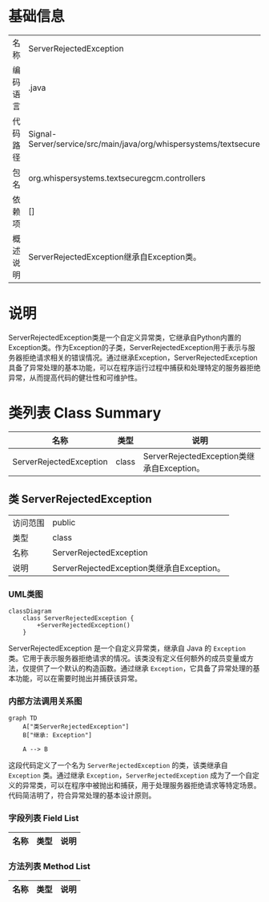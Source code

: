 # 基础信息

|      |      |
|------|------|
| 名称 | ServerRejectedException |
| 编码语言 | .java |
| 代码路径 | Signal-Server/service/src/main/java/org/whispersystems/textsecuregcm/controllers/ServerRejectedException.java |
| 包名 | org.whispersystems.textsecuregcm.controllers |
| 依赖项 | [] |
| 概述说明 | ServerRejectedException继承自Exception类。 |

# 说明

ServerRejectedException类是一个自定义异常类，它继承自Python内置的Exception类。作为Exception的子类，ServerRejectedException用于表示与服务器拒绝请求相关的错误情况。通过继承Exception，ServerRejectedException具备了异常处理的基本功能，可以在程序运行过程中捕获和处理特定的服务器拒绝异常，从而提高代码的健壮性和可维护性。

# 类列表 Class Summary

| 名称   | 类型  | 说明 |
|-------|------|-------------|
| ServerRejectedException | class | ServerRejectedException类继承自Exception。 |



## 类 ServerRejectedException

|      |      |
|------|------|
| 访问范围 | public |
| 类型 | class |
| 名称 | ServerRejectedException |
| 说明 | ServerRejectedException类继承自Exception。 |


### UML类图

```mermaid
classDiagram
    class ServerRejectedException {
        +ServerRejectedException()
    }
```

ServerRejectedException 是一个自定义异常类，继承自 Java 的 `Exception` 类。它用于表示服务器拒绝请求的情况。该类没有定义任何额外的成员变量或方法，仅提供了一个默认的构造函数。通过继承 `Exception`，它具备了异常处理的基本功能，可以在需要时抛出并捕获该异常。


### 内部方法调用关系图

```mermaid
graph TD
    A["类ServerRejectedException"]
    B["继承: Exception"]

    A --> B
```

这段代码定义了一个名为 `ServerRejectedException` 的类，该类继承自 `Exception` 类。通过继承 `Exception`，`ServerRejectedException` 成为了一个自定义的异常类，可以在程序中被抛出和捕获，用于处理服务器拒绝请求等特定场景。代码简洁明了，符合异常处理的基本设计原则。

### 字段列表 Field List

| 名称  | 类型  | 说明 |
|-------|-------|------|

### 方法列表 Method List

| 名称  | 类型  | 说明 |
|-------|-------|------|




